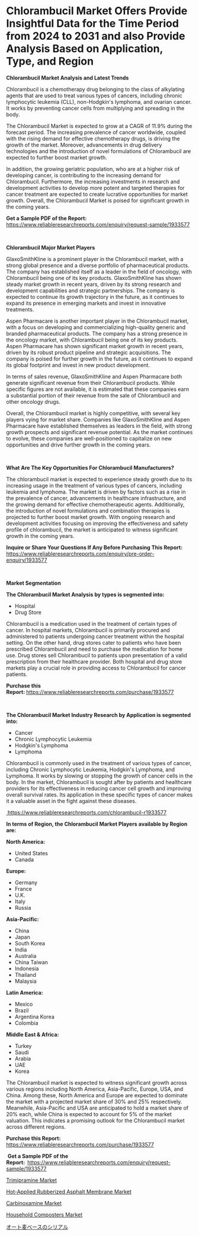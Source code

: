 <p><h1>Chlorambucil Market Offers Provide Insightful Data for the Time Period from 2024 to 2031 and also Provide Analysis Based on Application, Type, and Region</h1></p><p><strong>Chlorambucil Market Analysis and Latest Trends</strong></p>
<p><p>Chlorambucil is a chemotherapy drug belonging to the class of alkylating agents that are used to treat various types of cancers, including chronic lymphocytic leukemia (CLL), non-Hodgkin's lymphoma, and ovarian cancer. It works by preventing cancer cells from multiplying and spreading in the body.</p><p>The Chlorambucil Market is expected to grow at a CAGR of 11.9% during the forecast period. The increasing prevalence of cancer worldwide, coupled with the rising demand for effective chemotherapy drugs, is driving the growth of the market. Moreover, advancements in drug delivery technologies and the introduction of novel formulations of Chlorambucil are expected to further boost market growth.</p><p>In addition, the growing geriatric population, who are at a higher risk of developing cancer, is contributing to the increasing demand for Chlorambucil. Furthermore, the increasing investments in research and development activities to develop more potent and targeted therapies for cancer treatment are expected to create lucrative opportunities for market growth. Overall, the Chlorambucil Market is poised for significant growth in the coming years.</p></p>
<p><strong>Get a Sample PDF of the Report:&nbsp;</strong> <a href="https://www.reliableresearchreports.com/enquiry/request-sample/1933577">https://www.reliableresearchreports.com/enquiry/request-sample/1933577</a></p>
<p>&nbsp;</p>
<p><strong>Chlorambucil Major Market Players</strong></p>
<p><p>GlaxoSmithKline is a prominent player in the Chlorambucil market, with a strong global presence and a diverse portfolio of pharmaceutical products. The company has established itself as a leader in the field of oncology, with Chlorambucil being one of its key products. GlaxoSmithKline has shown steady market growth in recent years, driven by its strong research and development capabilities and strategic partnerships. The company is expected to continue its growth trajectory in the future, as it continues to expand its presence in emerging markets and invest in innovative treatments.</p><p>Aspen Pharmacare is another important player in the Chlorambucil market, with a focus on developing and commercializing high-quality generic and branded pharmaceutical products. The company has a strong presence in the oncology market, with Chlorambucil being one of its key products. Aspen Pharmacare has shown significant market growth in recent years, driven by its robust product pipeline and strategic acquisitions. The company is poised for further growth in the future, as it continues to expand its global footprint and invest in new product development.</p><p>In terms of sales revenue, GlaxoSmithKline and Aspen Pharmacare both generate significant revenue from their Chlorambucil products. While specific figures are not available, it is estimated that these companies earn a substantial portion of their revenue from the sale of Chlorambucil and other oncology drugs.</p><p>Overall, the Chlorambucil market is highly competitive, with several key players vying for market share. Companies like GlaxoSmithKline and Aspen Pharmacare have established themselves as leaders in the field, with strong growth prospects and significant revenue potential. As the market continues to evolve, these companies are well-positioned to capitalize on new opportunities and drive further growth in the coming years.</p></p>
<p>&nbsp;</p>
<p><strong>What Are The Key Opportunities For Chlorambucil Manufacturers?</strong></p>
<p><p>The chlorambucil market is expected to experience steady growth due to its increasing usage in the treatment of various types of cancers, including leukemia and lymphoma. The market is driven by factors such as a rise in the prevalence of cancer, advancements in healthcare infrastructure, and the growing demand for effective chemotherapeutic agents. Additionally, the introduction of novel formulations and combination therapies is projected to further boost market growth. With ongoing research and development activities focusing on improving the effectiveness and safety profile of chlorambucil, the market is anticipated to witness significant growth in the coming years.</p></p>
<p><strong>Inquire or Share Your Questions If Any Before Purchasing This Report:</strong> <a href="https://www.reliableresearchreports.com/enquiry/pre-order-enquiry/1933577">https://www.reliableresearchreports.com/enquiry/pre-order-enquiry/1933577</a></p>
<p>&nbsp;</p>
<p><strong>Market Segmentation</strong></p>
<p><strong>The Chlorambucil Market Analysis by types is segmented into:</strong></p>
<p><ul><li>Hospital</li><li>Drug Store</li></ul></p>
<p><p>Chlorambucil is a medication used in the treatment of certain types of cancer. In hospital markets, Chlorambucil is primarily procured and administered to patients undergoing cancer treatment within the hospital setting. On the other hand, drug stores cater to patients who have been prescribed Chlorambucil and need to purchase the medication for home use. Drug stores sell Chlorambucil to patients upon presentation of a valid prescription from their healthcare provider. Both hospital and drug store markets play a crucial role in providing access to Chlorambucil for cancer patients.</p></p>
<p><strong>Purchase this Report:&nbsp;</strong><a href="https://www.reliableresearchreports.com/purchase/1933577">https://www.reliableresearchreports.com/purchase/1933577</a></p>
<p>&nbsp;</p>
<p><strong>The Chlorambucil Market Industry Research by Application is segmented into:</strong></p>
<p><ul><li>Cancer</li><li>Chronic Lymphocytic Leukemia</li><li>Hodgkin's Lymphoma</li><li>Lymphoma</li></ul></p>
<p><p>Chlorambucil is commonly used in the treatment of various types of cancer, including Chronic Lymphocytic Leukemia, Hodgkin's Lymphoma, and Lymphoma. It works by slowing or stopping the growth of cancer cells in the body. In the market, Chlorambucil is sought after by patients and healthcare providers for its effectiveness in reducing cancer cell growth and improving overall survival rates. Its application in these specific types of cancer makes it a valuable asset in the fight against these diseases.</p></p>
<p><a href="https://www.reliableresearchreports.com/chlorambucil-r1933577">&nbsp;https://www.reliableresearchreports.com/chlorambucil-r1933577</a></p>
<p><strong>In terms of Region, the Chlorambucil Market Players available by Region are:</strong></p>
<p>
    <p> <strong> North America: </strong>
        <ul>
            <li>United States</li>
            <li>Canada</li>
        </ul>
        </p> 
    <p> <strong> Europe: </strong>
        <ul>
            <li>Germany</li>
            <li>France</li>
            <li>U.K.</li>
            <li>Italy</li>
            <li>Russia</li>
        </ul>
        </p> 
    <p> <strong> Asia-Pacific: </strong>
        <ul>
            <li>China</li>
            <li>Japan</li>
            <li>South Korea</li>
            <li>India</li>
            <li>Australia</li>
            <li>China Taiwan</li>
            <li>Indonesia</li>
            <li>Thailand</li>
            <li>Malaysia</li>
        </ul>
        </p> 
    <p> <strong> Latin America: </strong>
        <ul>
            <li>Mexico</li>
            <li>Brazil</li>
            <li>Argentina Korea</li>
            <li>Colombia</li>
        </ul>
        </p> 
    <p> <strong> Middle East & Africa: </strong>
        <ul>
            <li>Turkey</li>
            <li>Saudi</li>
            <li>Arabia</li>
            <li>UAE</li>
            <li>Korea</li>
        </ul>
    </p>
    </p>
<p><p>The Chlorambucil market is expected to witness significant growth across various regions including North America, Asia-Pacific, Europe, USA, and China. Among these, North America and Europe are expected to dominate the market with a projected market share of 30% and 25% respectively. Meanwhile, Asia-Pacific and USA are anticipated to hold a market share of 20% each, while China is expected to account for 5% of the market valuation. This indicates a promising outlook for the Chlorambucil market across different regions.</p></p>
<p><strong>Purchase this Report: </strong><a href="https://www.reliableresearchreports.com/purchase/1933577">https://www.reliableresearchreports.com/purchase/1933577</a></p>
<p>&nbsp;<strong>Get a Sample PDF of the Report:&nbsp;&nbsp;</strong><a href="https://www.reliableresearchreports.com/enquiry/request-sample/1933577">https://www.reliableresearchreports.com/enquiry/request-sample/1933577</a></p>
<p><strong></strong></p>
<p><p><a href="https://github.com/dimitrishawkinswaynenp91rgz/Market-Research-Report-List-2/blob/main/trimipramine-market.md">Trimipramine Market</a></p><p><a href="https://issuu.com/reportprime-2/docs/hot-applied-rubberized-asphalt-membrane-market-siz">Hot-Applied Rubberized Asphalt Membrane Market</a></p><p><a href="https://github.com/gladysalidde/Market-Research-Report-List-1/blob/main/carbinoxamine-market.md">Carbinoxamine Market</a></p><p><a href="https://www.linkedin.com/pulse/household-composters-market-research-report-its-history-forecast-zszme">Household Composters Market</a></p><p><a href="https://github.com/CarlieShields/Market-Research-Report-List-1/blob/main/797602158539.md">オート麦ベースのシリアル</a></p></p>